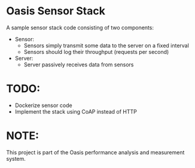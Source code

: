 # Oasis Sensor Stack
A sample sensor stack code consisting of two components:
- Sensor: 
    - Sensors simply transmit some data to the server on a fixed interval
    - Sensors should log their throughput (requests per second)
- Server: 
    - Server passively receives data from sensors

# TODO:
 - Dockerize sensor code
 - Implement the stack using CoAP instead of HTTP

# NOTE: 
This project is part of the Oasis performance analysis and measurement system.
